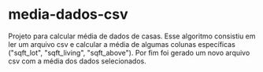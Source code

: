 # media-dados-csv
 Projeto para calcular média de dados de casas. Esse algoritmo consistiu em ler um arquivo csv e calcular a média de algumas colunas específicas ("sqft_lot", "sqft_living", "sqft_above"). Por fim foi gerado um novo arquivo csv com a média dos dados selecionados.
